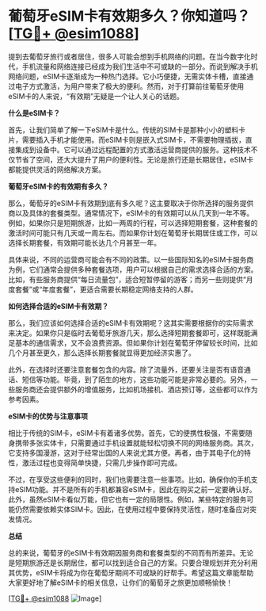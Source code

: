 # 葡萄牙eSIM卡有效期多久？你知道吗？[[TG💪+ @esim1088](https://t.me/s/esim1088)]

提到去葡萄牙旅行或者居住，很多人可能会想到手机网络的问题。在当今数字化时代，手机流量和网络连接已经成为我们生活中不可或缺的一部分。而说到解决手机网络问题，eSIM卡逐渐成为一种热门选择。它小巧便捷，无需实体卡槽，直接通过电子方式激活，为用户带来了极大的便利。然而，对于打算前往葡萄牙使用eSIM卡的人来说，“有效期”无疑是一个让人关心的话题。

**什么是eSIM卡？**

首先，让我们简单了解一下eSIM卡是什么。传统的SIM卡是那种小小的塑料卡片，需要插入手机才能使用。而eSIM卡则是嵌入式SIM卡，不需要物理插拔，直接集成到设备中。它可以通过远程配置的方式激活运营商提供的服务。这种技术不仅节省了空间，还大大提升了用户的便利性。无论是旅行还是长期居住，eSIM卡都能提供灵活的网络解决方案。

**葡萄牙eSIM卡的有效期有多久？**

那么，葡萄牙的eSIM卡有效期到底有多久呢？这主要取决于你所选择的服务提供商以及具体的套餐类型。通常情况下，eSIM卡的有效期可以从几天到一年不等。例如，如果你只是短期旅游，比如一两周的行程，可以选择短期套餐，这种套餐的激活时间可能只有几天或一周左右。而如果你计划在葡萄牙长期居住或工作，可以选择长期套餐，有效期可能长达几个月甚至一年。

具体来说，不同的运营商可能会有不同的政策。以一些国际知名的eSIM卡服务商为例，它们通常会提供多种套餐选项，用户可以根据自己的需求选择合适的方案。比如，有些服务商提供“每日流量包”，适合短暂停留的游客；而另一些则提供“月度套餐”或“年度套餐”，更适合需要长期稳定网络支持的人群。

**如何选择合适的eSIM卡有效期？**

那么，我们应该如何选择合适的eSIM卡有效期呢？这其实需要根据你的实际需求来决定。如果你只是临时去葡萄牙旅游几天，那么选择短期套餐即可，这样既能满足基本的通信需求，又不会浪费资源。但如果你计划在葡萄牙停留较长时间，比如几个月甚至更久，那么选择长期套餐就显得更加经济实惠了。

此外，在选择时还要注意套餐包含的内容。除了流量外，还要关注是否有语音通话、短信等功能。毕竟，到了陌生的地方，这些功能可能是非常必要的。另外，一些服务商还会提供额外的增值服务，比如机场接机、酒店预订等，这些都可以作为参考因素。

**eSIM卡的优势与注意事项**

相比于传统的SIM卡，eSIM卡有着诸多优势。首先，它的便携性极强，不需要随身携带多张实体卡，只需要通过手机设置就能轻松切换不同的网络服务商。其次，它支持多国漫游，这对于经常出国的人来说尤其方便。再者，由于其电子化的特性，激活过程也变得简单快捷，只需几步操作即可完成。

不过，在享受这些便利的同时，我们也需要注意一些事项。比如，确保你的手机支持eSIM功能。并不是所有的手机都兼容eSIM卡，因此在购买之前一定要确认好。此外，虽然eSIM卡看似万能，但它也有一定的局限性。例如，某些特定的服务可能仍然需要依赖实体SIM卡。因此，在使用过程中要保持灵活性，随时准备应对突发情况。

**总结**

总的来说，葡萄牙的eSIM卡有效期因服务商和套餐类型的不同而有所差异。无论是短期旅游还是长期居住，都可以找到适合自己的方案。只要合理规划并充分利用其优势，eSIM卡将成为你在葡萄牙期间不可或缺的好帮手。希望这篇文章能帮助大家更好地了解eSIM卡的相关信息，让你们的葡萄牙之旅更加顺畅愉快！

[[TG💪+ @esim1088](https://t.me/s/esim1088) ![Image](https://i.postimg.cc/4NQfJmqS/Snipaste-2025-05-13-00-14-12.png)]